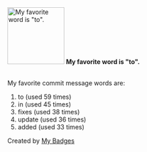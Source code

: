 <img src="https://my-badges.github.io/my-badges/favorite-word.png" alt="My favorite word is &quot;to&quot;." title="My favorite word is &quot;to&quot;." width="128">
<strong>My favorite word is &quot;to&quot;.</strong>
<br><br>

My favorite commit message words are:

1. to (used 59 times)
2. in (used 45 times)
3. fixes (used 38 times)
4. update (used 36 times)
5. added (used 33 times)


Created by <a href="https://github.com/my-badges/my-badges">My Badges</a>